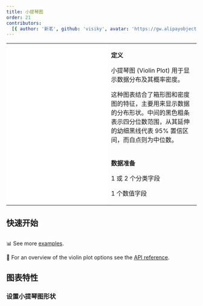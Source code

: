 ```yaml
---
title: 小提琴图
order: 21
contributors:
  [{ author: '新茗', github: 'visiky', avatar: 'https://gw.alipayobjects.com/zos/antfincdn/KAeYPA3TV0/avatar.jpeg' }]
---
```


<div class="manual-docs">

 <div data-card-type="block" data-lake-card="table" id="pLwYV" class="">
    <table class="lake-table" style="width: 100%; outline: none; border-collapse: collapse;">
      <colgroup>
        <col width="425" span="1">
        <col width="340" span="1">
      </colgroup>
      <tbody>
        <tr style="height: 33px;">
          <td colspan="1" rowspan="4" style="background:#fff">
            <playground path="more-plots/violin/demo/basic.ts" rid="violin-basic"></playground>
          </td>
          <td class="style1">
          <p><strong>定义</strong></p>
            <p><span class="lake-fontsize-12">小提琴图 (Violin Plot) 用于显示数据分布及其概率密度。
</span></p>
            <p><span class="lake-fontsize-12">这种图表结合了箱形图和密度图的特征，主要用来显示数据的分布形状。中间的黑色粗条表示四分位数范围，从其延伸的幼细黑线代表 95% 置信区间，而白点则为中位数。</span></p>
          </td>
        </tr>
        <tr style="height: 33px;">
          <td colspan="1">
            <p><strong>数据准备</strong></p>
            <p><span class="lake-fontsize-12">1 或 2 个分类字段</span></p>
            <p><span class="lake-fontsize-12">1 个数值字段</span></p>
          </td>
        </tr>
      </tbody>
    </table>
  </div>

## 快速开始

<div class='sign'>

```ts
```

</div>

📊 See more <a href="/zh/examples/more-plots/violin" target='blank'>examples</a>.

🎨 For an overview of the violin plot options see the [API reference](/zh/docs/api/plots/violin).

</div>

## 图表特性

### 设置小提琴图形状

<playground path="more-plots/violin/demo/shape.ts" rid="violin-shape"></playground>
